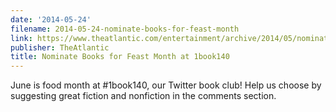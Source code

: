 ```yaml
---
date: '2014-05-24'
filename: 2014-05-24-nominate-books-for-feast-month
link: https://www.theatlantic.com/entertainment/archive/2014/05/nominate-books-for-feast-month-at-1book140/371561/?utm_source=feed
publisher: TheAtlantic
title: Nominate Books for Feast Month at 1book140
---
```


June is food month at #1book140, our Twitter book club! Help us choose by suggesting great fiction and nonfiction in the comments section.